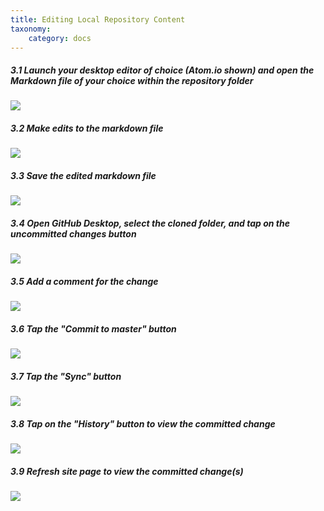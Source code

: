 ```yaml
---
title: Editing Local Repository Content
taxonomy:
    category: docs
---
```


##### 3.1 Launch your desktop editor of choice (Atom.io shown) and open the Markdown file of your choice within the repository folder


![][10]

[10]: ../../images/course-hub-with-git-sync---desktop-editing/view-the--sidebarpagemd-.png

##### 3.2 Make edits to the markdown file

![][11]

[11]: ../../images/course-hub-with-git-sync---desktop-editing/make-edits-to-the-markdown-file.png

##### 3.3 Save the edited markdown file

![][12]

[12]: ../../images/course-hub-with-git-sync---desktop-editing/save-the-edited-markdown-file.png

##### 3.4 Open GitHub Desktop, select the cloned folder, and tap on the uncommitted changes button

![][13]

[13]: ../../images/course-hub-with-git-sync---desktop-editing/open-github-desktop--select-the-cloned-folder--and-tap-on-the-uncommitted-changes-button.png

##### 3.5 Add a comment for the change

![][14]

[14]: ../../images/course-hub-with-git-sync---desktop-editing/add-a-comment-for-the-change.png

##### 3.6 Tap the "Commit to master" button

![][15]

[15]: ../../images/course-hub-with-git-sync---desktop-editing/tap-the--commit-to-master--button.png

##### 3.7 Tap the "Sync" button

![][16]

[16]: ../../images/course-hub-with-git-sync---desktop-editing/tap-the--sync--button.png

##### 3.8 Tap on the "History" button to view the committed change

![][17]

[17]: ../../images/course-hub-with-git-sync---desktop-editing/tap-on-the--history--button-to-view-the-committed-change.png

##### 3.9 Refresh site page to view the committed change(s)

![](../../images/course-hub-with-git-sync---desktop-editing/refresh-site-page-to-view-the-committed-change-s-.png)
